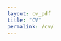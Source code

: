 ```yaml
---
layout: cv_pdf
title: "CV"
permalink: /cv/
---
```


<!-- <iframe src="\files\cv.pdf" width="100%" height="800px" style="border: none;">
    This browser does not support PDFs. Please download the PDF to view it: 
    <a href="\files\cv.pdf">Download PDF</a>.
</iframe>

<p style="text-align:center; margin-top: 1em;">
  <a href="\files\cv.pdf" download class="btn btn--primary">Download CV (PDF)</a>
</p> -->